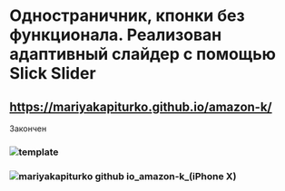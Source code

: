 # Одностраничник, кпонки без функционала. Реализован адаптивный слайдер с помощью Slick Slider
## https://mariyakapiturko.github.io/amazon-k/
Закончен
### ![template](https://user-images.githubusercontent.com/48768449/73842665-11a5de80-482e-11ea-99f0-54ce89cb6b33.jpg)
### ![mariyakapiturko github io_amazon-k_(iPhone X)](https://user-images.githubusercontent.com/48768449/75366949-95ecfe00-58d0-11ea-8850-9f0878d49680.png)
